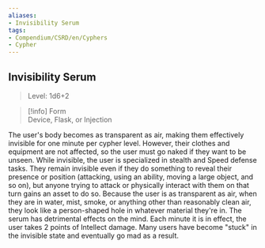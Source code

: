 ```yaml
---
aliases:
- Invisibility Serum
tags:
- Compendium/CSRD/en/Cyphers
- Cypher
---
```


  
## Invisibility Serum  
>Level: 1d6+2  
  
>[!info] Form  
>Device, Flask, or Injection
  
The user's body becomes as transparent as air, making them effectively invisible for one minute per cypher level. However, their clothes and equipment are not affected, so the user must go naked if they want to be unseen. While invisible, the user is specialized in stealth and Speed defense tasks. They remain invisible even if they do something to reveal their presence or position (attacking, using an ability, moving a large object, and so on), but anyone trying to attack or physically interact with them on that turn gains an asset to do so. Because the user is as transparent as air, when they are in water, mist, smoke, or anything other than reasonably clean air, they look like a person-shaped hole in whatever material they're in. The serum has detrimental effects on the mind. Each minute it is in effect, the user takes 2 points of Intellect damage. Many users have become "stuck" in the invisible state and eventually go mad as a result.